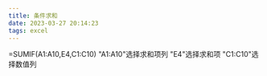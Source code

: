 ```yaml
---
title: 条件求和
date: 2023-03-27 20:14:23
tags: excel
---
```

=SUMIF(A1:A10,E4,C1:C10)
"A1:A10"选择求和项列
"E4"选择求和项
"C1:C10"选择数值列